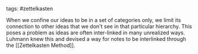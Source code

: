 tags: #zettelkasten 

When we confine our ideas to be in a set of categories only, we limit its connection to other ideas that we don't see in that particular hierarchy. This poses a problem as ideas are often inter-linked in many unrealized ways. Luhmann knew this and devised a way for notes to be interlinked through the [[Zettelkasten Method]].
